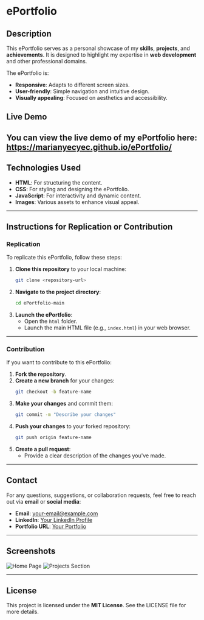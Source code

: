 # ePortfolio

## Description
This ePortfolio serves as a personal showcase of my **skills**, **projects**, and **achievements**. It is designed to highlight my expertise in **web development** and other professional domains. 

The ePortfolio is:
- **Responsive**: Adapts to different screen sizes.
- **User-friendly**: Simple navigation and intuitive design.
- **Visually appealing**: Focused on aesthetics and accessibility.

## Live Demo
You can view the live demo of my ePortfolio here: https://marianyecyec.github.io/ePortfolio/
---

## Technologies Used
- **HTML**: For structuring the content.
- **CSS**: For styling and designing the ePortfolio.
- **JavaScript**: For interactivity and dynamic content.
- **Images**: Various assets to enhance visual appeal.

---

## Instructions for Replication or Contribution

### Replication
To replicate this ePortfolio, follow these steps:

1. **Clone this repository** to your local machine:
   ```bash
   git clone <repository-url>
   ```
2. **Navigate to the project directory**:
   ```bash
   cd ePortfolio-main
   ```
3. **Launch the ePortfolio**:
   - Open the `html` folder.
   - Launch the main HTML file (e.g., `index.html`) in your web browser.

---

### Contribution
If you want to contribute to this ePortfolio:

1. **Fork the repository**.
2. **Create a new branch** for your changes:
   ```bash
   git checkout -b feature-name
   ```
3. **Make your changes** and commit them:
   ```bash
   git commit -m "Describe your changes"
   ```
4. **Push your changes** to your forked repository:
   ```bash
   git push origin feature-name
   ```
5. **Create a pull request**:
   - Provide a clear description of the changes you've made.

---

## Contact
For any questions, suggestions, or collaboration requests, feel free to reach out via **email** or **social media**:

- **Email**: your-email@example.com
- **LinkedIn**: [Your LinkedIn Profile](https://www.linkedin.com)
- **Portfolio URL**: [Your Portfolio](https://your-portfolio-link)

---

## Screenshots
![Home Page](images/homepage.png)
![Projects Section](images/projects.png)

---

## License
This project is licensed under the **MIT License**. See the LICENSE file for more details.

